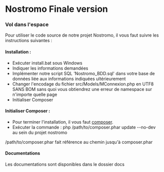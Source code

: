 # Nostromo Finale version
### Vol dans l'espace
Pour utiliser le code source de notre projet Nostromo, il vous faut suivre les instructions suivantes :
 
#### Installation :
 - Exécuter install.bat sous Windows
 - Indiquer les informations demandées
 - Implémenter notre script SQL 'Nostromo_BDD.sql' dans votre base de données liée aux informations indiquées ultérieurement
 - Changer l'encodage du fichier src/Models/MConnexion.php en UTF8 SANS BOM sans quoi vous obtiendrez une erreur de namespace sur n'importe quelle page
 - Initialiser Composer
 
#### Initialiser Composer :
 - Pour terminer l'installation, il vous faut [composer].
 - Exécuter la commande : php /path/to/composer.phar update --no-dev au sein du projet nostromo

/path/to/composer.phar fait référence au chemin jusqu'à composer.phar

[composer]: https://getcomposer.org/download/

#### Documentations

Les documentations sont disponibles dans le dossier docs
